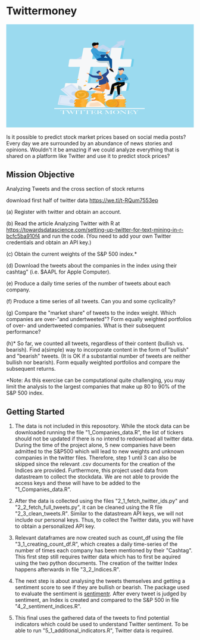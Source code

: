 # Twittermoney
 ![alt text](Media/Long_lettuce.png)
 
Is it possible to predict stock market prices based on social media posts? Every day we are surrounded by an abundance of news stories and opinions. Wouldn't it be amazing if we could analyze everything that is shared on a platform like Twitter and use it to predict stock prices?

## Mission Objective
Analyzing Tweets and the cross section of stock returns

download first half of twitter data https://we.tl/t-RQum7553ep

(a) Register with twitter and obtain an account.

(b) Read the article Analyzing Twitter with R at https://towardsdatascience.com/setting-up-twitter-for-text-mining-in-r-bcfc5ba910f4 and run the code. (You need to add your own Twitter credentials and obtain an API key.) 

(c) Obtain the current weights of the S&P 500 index.*

(d) Download the tweets about the companies in the index using their cashtag" (i.e. $AAPL for Apple Computer).

(e) Produce a daily time series of the number of tweets about each company.

(f) Produce a time series of all tweets. Can you and some cyclicality?

(g) Compare the "market share" of tweets to the index weight. Which companies are over-"and undertweeted"? Form equally weighted portfolios of over- and undertweeted companies. What is their subsequent performance?

(h)* So far, we counted all tweets, regardless of their content (bullish vs. bearish). Find a(simple) way to incorporate content in the form of "bullish" and "bearish" tweets. (It is OK if a substantial number of tweets are neither bullish nor bearish). Form equally weighted portfolios and compare the subsequent returns.

*Note: As this exercise can be computational quite challenging, you may limit the analysis to the largest companies that make up 80 to 90% of the S&P 500 index.

## Getting Started
1. The data is not included in this reposotory. While the stock data can be downloaded running the file "1_Companies_data.R", the list of tickers should not be updated if there is no intend to redownload all twitter data. During the time of the project alone, 5 new companies have been admitted to the S&P500 which will lead to new weights and unknown companies in the twitter files. Therefore, step 1 until 3 can also be skipped since the relevant .csv documents for the creation of the Indices are provided. Furthermore, this project used data from datastream to collect the stockdata. We are not able to provide the access keys and these will have to be added to the "1_Companies_data.R". 

2. After the data is collected using the files "2_1_fetch_twitter_ids.py" and "2_2_fetch_full_tweets.py", it can be cleaned using the R file "2_3_clean_tweets.R". Similar to the datastream API keys, we will not include our personal keys. Thus, to collect the Twitter data, you will have to obtain a personalized API key.

3. Relevant dataframes are now created such as count_df using the file "3_1_creating_count_df.R", which creates a daily time-series of the number of times each company has been mentioned by their "Cashtag". This first step still requires twitter data which has to first be aquired using the two python documents. The creation of the twitter Index happens afterwards in file "3_2_Indices.R". 

4. The next step is about analysing the tweets themselves and getting a sentiment score to see if they are bullish or bearish. The package used to evaluate the sentiment is [sentimentr](https://github.com/trinker/sentimentr). After every tweet is judged by sentiment, an Index is created and compared to the S&P 500 in file "4_2_sentiment_indices.R".

5. This final uses the gathered data of the tweets to find potential indicators which could be used to understand Twitter sentiment. To be able to run "5_1_additional_indicators.R", Twitter data is required.

